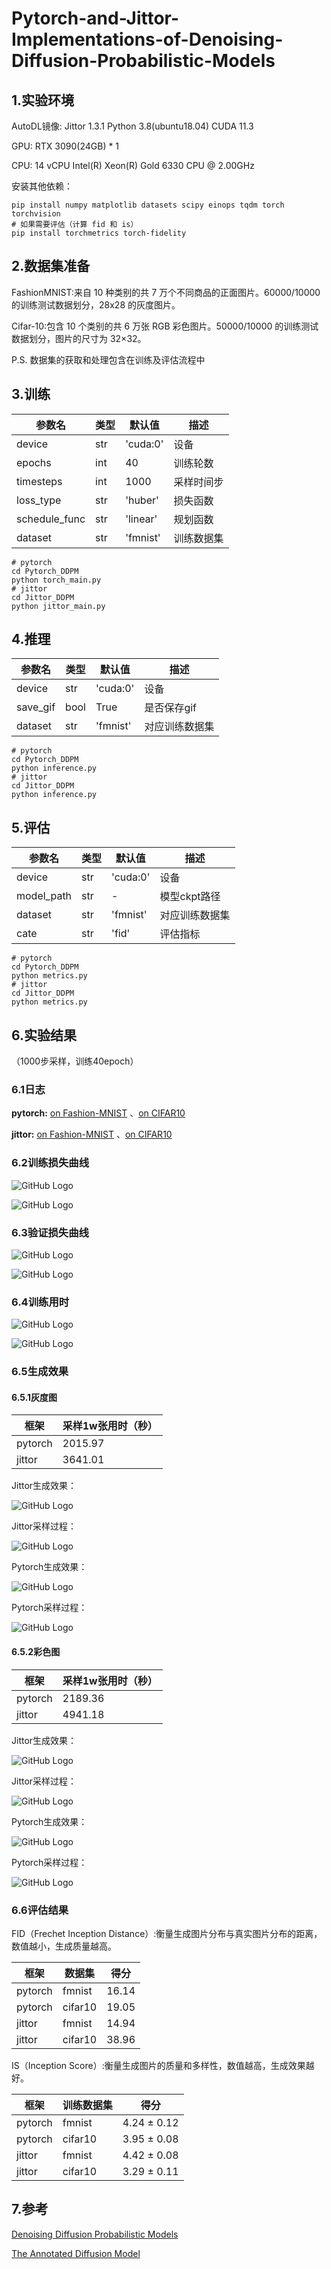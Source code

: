 # Pytorch-and-Jittor-Implementations-of-Denoising-Diffusion-Probabilistic-Models



## 1.实验环境

AutoDL镜像: Jittor  1.3.1 Python  3.8(ubuntu18.04) CUDA  11.3

GPU: RTX 3090(24GB) * 1

CPU: 14 vCPU Intel(R) Xeon(R) Gold 6330 CPU @ 2.00GHz

安装其他依赖：

````
pip install numpy matplotlib datasets scipy einops tqdm torch torchvision
# 如果需要评估（计算 fid 和 is）
pip install torchmetrics torch-fidelity
````

## 2.数据集准备

FashionMNIST:来自 10 种类别的共 7 万个不同商品的正面图片。60000/10000 的训练测试数据划分，28x28 的灰度图片。

Cifar-10:包含 10 个类别的共 6 万张 RGB 彩色图片。50000/10000 的训练测试数据划分，图片的尺寸为 32×32。

P.S. 数据集的获取和处理包含在训练及评估流程中



## 3.训练



| 参数名       | 类型      | 默认值     | 描述                     |
|-------------|----------|-----------|--------------------------|
| device     | str | 'cuda:0'         | 设备     |
| epochs       | int    | 40       | 训练轮数            |
| timesteps   | int   | 1000   | 采样时间步         |
| loss_type   | str   | 'huber'   | 损失函数         |
| schedule_func   | str   | 'linear'   | 规划函数         |
| dataset   | str   | 'fmnist'   | 训练数据集         |

````
# pytorch
cd Pytorch_DDPM
python torch_main.py
# jittor
cd Jittor_DDPM 
python jittor_main.py
````


## 4.推理

| 参数名       | 类型      | 默认值     | 描述                     |
|-------------|----------|-----------|--------------------------|
| device     | str | 'cuda:0'         | 设备     |
| save_gif   | bool   | True  | 是否保存gif         |
| dataset   | str   | 'fmnist'   | 对应训练数据集         |


````
# pytorch
cd Pytorch_DDPM
python inference.py
# jittor
cd Jittor_DDPM
python inference.py
````

## 5.评估

| 参数名       | 类型      | 默认值     | 描述                     |
|-------------|----------|-----------|--------------------------|
| device     | str | 'cuda:0'         | 设备     |
| model_path   | str   | -  | 模型ckpt路径         |
| dataset   | str   | 'fmnist'   | 对应训练数据集         |
| cate   | str   | 'fid'   | 评估指标         |

````
# pytorch
cd Pytorch_DDPM
python metrics.py
# jittor
cd Jittor_DDPM
python metrics.py
````

## 6.实验结果

（1000步采样，训练40epoch）

### 6.1日志

**pytorch:** [on Fashion-MNIST](https://github.com/IOTXDY/Pytorch-and-Jittor-Implementations-of-Denoising-Diffusion-Probabilistic-Models/blob/main/Assets/170605.txt)
、[on CIFAR10](https://github.com/IOTXDY/Pytorch-and-Jittor-Implementations-of-Denoising-Diffusion-Probabilistic-Models/blob/main/Assets/162759.txt)

**jittor:** [on Fashion-MNIST](https://github.com/IOTXDY/Pytorch-and-Jittor-Implementations-of-Denoising-Diffusion-Probabilistic-Models/blob/main/Assets/125737.txt)
、[on CIFAR10](https://github.com/IOTXDY/Pytorch-and-Jittor-Implementations-of-Denoising-Diffusion-Probabilistic-Models/blob/main/Assets/114506.txt)

### 6.2训练损失曲线


![GitHub Logo](https://github.com/IOTXDY/Pytorch-and-Jittor-Implementations-of-Denoising-Diffusion-Probabilistic-Models/blob/main/Assets/cifar_train.png)


![GitHub Logo](https://github.com/IOTXDY/Pytorch-and-Jittor-Implementations-of-Denoising-Diffusion-Probabilistic-Models/blob/main/Assets/fmnist_train.png)

### 6.3验证损失曲线

![GitHub Logo](https://github.com/IOTXDY/Pytorch-and-Jittor-Implementations-of-Denoising-Diffusion-Probabilistic-Models/blob/main/Assets/cifar_val.png)


![GitHub Logo](https://github.com/IOTXDY/Pytorch-and-Jittor-Implementations-of-Denoising-Diffusion-Probabilistic-Models/blob/main/Assets/fmnist_val.png)

### 6.4训练用时

![GitHub Logo](https://github.com/IOTXDY/Pytorch-and-Jittor-Implementations-of-Denoising-Diffusion-Probabilistic-Models/blob/main/Assets/cifar_time.png)


![GitHub Logo](https://github.com/IOTXDY/Pytorch-and-Jittor-Implementations-of-Denoising-Diffusion-Probabilistic-Models/blob/main/Assets/fmnist_time.png)

### 6.5生成效果

#### 6.5.1灰度图

| 框架   | 采样1w张用时（秒） |
|--------|------|
| pytorch   | 2015.97   |
| jittor   | 3641.01   |

Jittor生成效果：

![GitHub Logo](https://github.com/IOTXDY/Pytorch-and-Jittor-Implementations-of-Denoising-Diffusion-Probabilistic-Models/blob/main/Assets/j_fmni_1.png)

Jittor采样过程：

![GitHub Logo](https://github.com/IOTXDY/Pytorch-and-Jittor-Implementations-of-Denoising-Diffusion-Probabilistic-Models/blob/main/Assets/j_fmni_1.gif)

Pytorch生成效果：

![GitHub Logo](https://github.com/IOTXDY/Pytorch-and-Jittor-Implementations-of-Denoising-Diffusion-Probabilistic-Models/blob/main/Assets/t_fmni_1.png)

Pytorch采样过程：

![GitHub Logo](https://github.com/IOTXDY/Pytorch-and-Jittor-Implementations-of-Denoising-Diffusion-Probabilistic-Models/blob/main/Assets/t_fmni_1.gif)

#### 6.5.2彩色图

| 框架   | 采样1w张用时（秒） |
|--------|------|
| pytorch   | 2189.36   |
| jittor   | 4941.18   |

Jittor生成效果：

![GitHub Logo](https://github.com/IOTXDY/Pytorch-and-Jittor-Implementations-of-Denoising-Diffusion-Probabilistic-Models/blob/main/Assets/j_cifar_1.png)

Jittor采样过程：

![GitHub Logo](https://github.com/IOTXDY/Pytorch-and-Jittor-Implementations-of-Denoising-Diffusion-Probabilistic-Models/blob/main/Assets/j_cifar_1.gif)

Pytorch生成效果：

![GitHub Logo](https://github.com/IOTXDY/Pytorch-and-Jittor-Implementations-of-Denoising-Diffusion-Probabilistic-Models/blob/main/Assets/t_cifar_1.png)

Pytorch采样过程：

![GitHub Logo](https://github.com/IOTXDY/Pytorch-and-Jittor-Implementations-of-Denoising-Diffusion-Probabilistic-Models/blob/main/Assets/t_cifar_1.gif)



### 6.6评估结果

FID（Frechet Inception Distance）:衡量生成图片分布与真实图片分布的距离，数值越小，生成质量越高。

| 框架   | 数据集 | 得分     |
|--------|------|----------|
| pytorch   | fmnist   | 16.14   |
| pytorch   | cifar10   | 19.05   |
| jittor   | fmnist   | 14.94   |
| jittor   | cifar10   | 38.96   |


IS（Inception Score）:衡量生成图片的质量和多样性，数值越高，生成效果越好。

| 框架   | 训练数据集 | 得分     |
|--------|------|----------|
| pytorch   | fmnist   | 4.24 ± 0.12   |
| pytorch   | cifar10   | 3.95 ± 0.08   |
| jittor   | fmnist   | 4.42 ± 0.08   |
| jittor   | cifar10   | 3.29 ± 0.11   |

## 7.参考

[Denoising Diffusion Probabilistic Models](https://proceedings.neurips.cc/paper_files/paper/2020/file/4c5bcfec8584af0d967f1ab10179ca4b-Paper.pdf)

[The Annotated Diffusion Model](https://huggingface.co/blog/annotated-diffusion)

